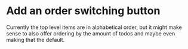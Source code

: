 # Add an order switching button

Currently the top level items are in alphabetical order, but it might make sense to also offer ordering by the amount of todos
and maybe even making that the default.
